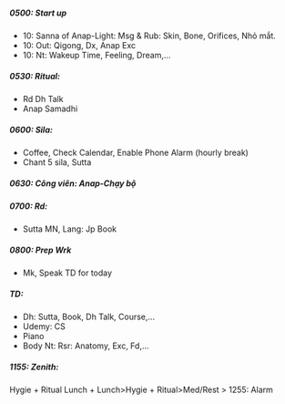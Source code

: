 ##### 0500: Start up
* 10: Sanna of Anap-Light: Msg & Rub: Skin, Bone, Orifices, Nhỏ mắt.
* 10: Out: Qigong, Dx, Anap Exc
* 10: Nt: Wakeup Time, Feeling, Dream,...
##### 0530: Ritual: 
+ Rd Dh Talk
+ Anap Samadhi
##### 0600: Sila: 
+ Coffee, Check Calendar, Enable Phone Alarm (hourly break)
+ Chant 5 sila, Sutta
##### 0630: Công viên: Anap-Chạy bộ
##### 0700: Rd: 
+ Sutta MN, Lang: Jp Book
##### 0800: Prep Wrk
* Mk, Speak TD for today
##### TD:
* Dh: Sutta, Book, Dh Talk, Course,...
* Udemy: CS
* Piano
* Body Nt: Rsr: Anatomy, Exc, Fd,...
##### 1155: Zenith:
Hygie + Ritual Lunch + Lunch>Hygie + Ritual>Med/Rest > 1255: Alarm
